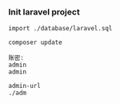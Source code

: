 ### Init laravel project

    import ./database/laravel.sql
   
    composer update
    
    账密: 
    admin
    admin
    
    admin-url
    ./adm

